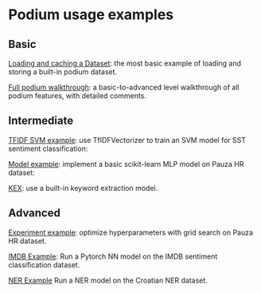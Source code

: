 # Podium usage examples


## Basic

[Loading and caching a Dataset](dataset_example.py): the most basic example of loading and storing a built-in podium dataset.

[Full podium walkthrough](notebooks/Podium_example.ipynb): a basic-to-advanced level walkthrough of all podium features, with detailed comments.

## Intermediate

[TFIDF SVM example](tfidf_svm_example.py): use TfIDFVectorizer to train an SVM model for SST sentiment classification: 

[Model example](model_example.py): implement a basic scikit-learn MLP model on Pauza HR dataset: 

[KEX](keywords_example.py): use a built-in keyword extraction model.

## Advanced

[Experiment example](experiment_example.py): optimize hyperparameters with grid search on Pauza HR dataset.

[IMDB Example](imdb_example.py): Run a Pytorch NN model on the IMDB sentiment classification dataset.

[NER Example](ner_example.py) Run a NER model on the Croatian NER dataset.

